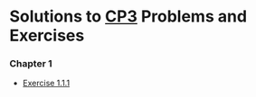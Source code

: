 # Solutions to [CP3](https://cpbook.net/) Problems and Exercises

### Chapter 1
- [Exercise 1.1.1](https://github.com/kantuni/CP3/blob/master/Chapter%201/Exercise%201.1.1.md)
